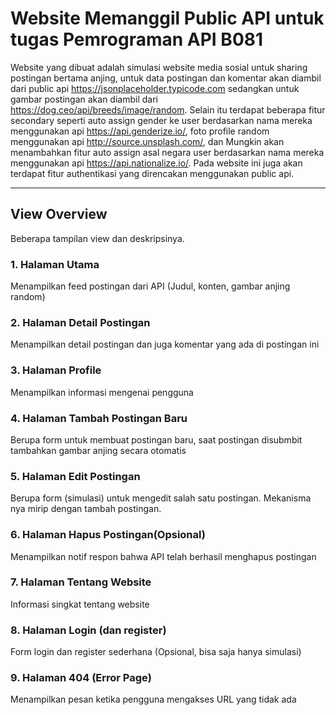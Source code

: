 # **Website Memanggil Public API untuk tugas Pemrograman API B081**

Website yang dibuat adalah simulasi website media sosial untuk sharing postingan bertama anjing, untuk data postingan dan komentar akan diambil dari public api https://jsonplaceholder.typicode.com sedangkan untuk gambar postingan akan diambil dari https://dog.ceo/api/breeds/image/random. Selain itu terdapat beberapa fitur secondary seperti auto assign gender ke user berdasarkan nama mereka menggunakan api https://api.genderize.io/, foto profile random menggunakan api http://source.unsplash.com/, dan Mungkin akan menambahkan fitur auto assign asal negara user berdasarkan nama mereka menggunakan api https://api.nationalize.io/. Pada website ini juga akan terdapat fitur authentikasi yang direncakan menggunakan public api.

---

## **View Overview**
Beberapa tampilan view dan deskripsinya.

### **1. Halaman Utama**
Menampilkan feed postingan dari API (Judul, konten, gambar anjing random)
### **2. Halaman Detail Postingan**
Menampilkan detail postingan dan juga komentar yang ada di postingan ini
### **3. Halaman Profile**
Menampilkan informasi mengenai pengguna
### **4. Halaman Tambah Postingan Baru**
Berupa form untuk membuat postingan baru, saat postingan disubmbit tambahkan gambar anjing secara otomatis
### **5. Halaman Edit Postingan**
Berupa form (simulasi) untuk mengedit salah satu postingan. Mekanisma nya mirip dengan tambah postingan.
### **6. Halaman Hapus Postingan(Opsional)**
Menampilkan notif respon bahwa API telah berhasil menghapus postingan
### **7. Halaman Tentang Website**
Informasi singkat tentang website
### **8. Halaman Login (dan register)**
Form login dan register sederhana (Opsional, bisa saja hanya simulasi)
### **9. Halaman 404 (Error Page)**
Menampilkan pesan ketika pengguna mengakses URL yang tidak ada